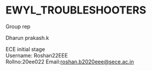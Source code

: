 # EWYL_TROUBLESHOOTERS
Group rep

Dharun prakash.k

ECE 
initial stage<br>
Username: Roshan22EEE<br>
Rollno:20ee022
Email:roshan.b2020eee@sece.ac.in

